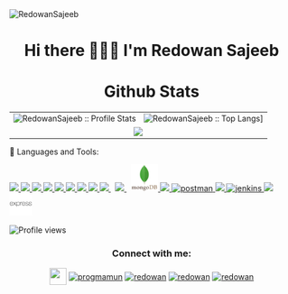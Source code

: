<img width="80%" src="https://camo.githubusercontent.com/2cfc84707b60a1616528db1bc46406c1428008e046769c8a682d59419bd96b58/68747470733a2f2f736f68656c69736c616d696d72616e2e6e65746c6966792e6170702f7374617469632f6d656469612f446576656c6f7065722e65306564376662662e737667" alt="RedowanSajeeb" />
 <h1 align="center">Hi there 🙋🏻‍♂️ I'm Redowan Sajeeb</h1>
<!-- <a href="https://www.linkedin.com/in/progmamun/" target="_blank" rel="noopener"><p align="center"> <img src="https://raw.githack.com/progmamun/demo/main/storage/tempfiles/assets/mamun3.svg" alt="mamun" /> </a>

<h1 align="center">Hi<a><img src="https://media.giphy.com/media/hvRJCLFzcasrR4ia7z/giphy.gif" width="25px"></a>, I'm Al Mamun Khan</h1>
<h3 align="center">Web Specialist</h3>
<br />
<br /> ->
<!-- f------s--->

<p align="center">
 
   <table>
   <h1 align="center">Github Stats</h1>
       <tr>
       <td><img alt="RedowanSajeeb :: Profile Stats" src="https://github-readme-stats.vercel.app/api?username=RedowanSajeeb&theme=jolly&amp;show_icons=true&amp;count_private=true&amp;hide_border=true" /></td>
       <td> <img alt="RedowanSajeeb :: Top Langs]" src="https://github-readme-stats.vercel.app/api/top-langs/?username=RedowanSajeeb&langs_count=14&theme=jolly&layout=compact&hide=html"> </td>
     </tr>
     <tr>
        <td colspan="2" align="center"><img  align="center" src="https://github-readme-streak-stats.herokuapp.com?user=RedowanSajeeb&theme=jolly&hide_border=true"></td>
     </tr>
   </table>
</p>
<!-- ----icons---- -->

 🚀 Languages and Tools:

<p align="left"> 
    <a href="https://www.w3.org/html/" target="_blank"> <img src="https://img.icons8.com/color/48/000000/html-5.png"/> </a> 
    <a href="https://www.w3schools.com/css/" target="_blank"> <img src="https://img.icons8.com/color/48/000000/css3.png"/> </a> 
    <a href="https://getbootstrap.com" target="_blank"> <img src="https://img.icons8.com/color/48/000000/bootstrap.png"/> </a> 
    <a href="https://developer.mozilla.org/en-US/docs/Web/JavaScript" target="_blank"> <img src="https://img.icons8.com/color/48/000000/javascript.png"/> </a> 
    <a href="https://reactjs.org/" target="_blank"> <img src="https://img.icons8.com/color/48/000000/react-native.png"/> </a>   
    <a href="https://www.java.com" target="_blank"> <img src="https://img.icons8.com/color/48/000000/java-coffee-cup-logo.png"/> </a>
    <a href="https://spring.io/projects/spring-boot" target="_blank"> <img src="https://img.icons8.com/color/48/000000/spring-logo.png"/> </a> 
    <a href="https://www.python.org" target="_blank"> <img src="https://img.icons8.com/color/48/000000/python.png"/> </a> 
    <a style="padding-right:8px;" href="https://nodejs.org" target="_blank"> <img src="https://img.icons8.com/color/48/000000/nodejs.png"/> </a> 
    <a style="padding-right:8px;" href="https://www.mysql.com/" target="_blank"> <img src="https://img.icons8.com/fluent/50/000000/mysql-logo.png"/> </a>
    <a href="https://www.mongodb.com/" target="_blank"> <img src="https://raw.githubusercontent.com/devicons/devicon/master/icons/mongodb/mongodb-original-wordmark.svg" alt="mongodb" width="48" height="48"/> </a> 
    <a href="https://firebase.google.com/" target="_blank"> <img src="https://img.icons8.com/color/48/000000/firebase.png"/> </a> 
    <a href="https://postman.com" target="_blank"> <img src="https://www.vectorlogo.zone/logos/getpostman/getpostman-icon.svg" alt="postman" width="45" height="45"/> </a>   
    <a href="https://git-scm.com/" target="_blank"> <img src="https://img.icons8.com/color/48/000000/git.png"/> </a> 
    <a href="https://www.jenkins.io" target="_blank"> <img src="https://www.vectorlogo.zone/logos/jenkins/jenkins-icon.svg" alt="jenkins" width="48" height="48"/> </a> 
    <a href="https://redux.js.org" target="_blank"> <img src="https://img.icons8.com/color/48/000000/redux.png"/> </a>
    <a href="https://expressjs.com" target="_blank"> <img src="https://raw.githubusercontent.com/devicons/devicon/master/icons/express/express-original-wordmark.svg" alt="express" width="40" height="40"/> </a>
</p>


![Profile views](https://gpvc.arturio.dev/RedowanSajeeb)  

<h3 align="center">Connect with me:</h3>
<p align="center"><a href="redowansajeeb72@gmail.com" target="_blank" rel="noopener" ><img align="center" src="https://mailmeteor.com/logos/assets/PNG/Gmail_Logo_256px.png" height="30" width="30"/></a>&nbsp;<a href="https://twitter.com/progmamun/" target="_blank"><img align="center" src="https://raw.githubusercontent.com/rahuldkjain/github-profile-readme-generator/master/src/images/icons/Social/twitter.svg" alt="progmamun" height="30" width="40" /></a>
<a href="https://www.linkedin.com/in/redowan/" target="_blank"><img align="center" src="https://raw.githubusercontent.com/rahuldkjain/github-profile-readme-generator/master/src/images/icons/Social/linked-in-alt.svg" alt="redowan" height="30" width="40" /></a>
<a href="https://www.facebook.com/redowan01v" target="_blank"><img align="center" src="https://raw.githubusercontent.com/rahuldkjain/github-profile-readme-generator/master/src/images/icons/Social/facebook.svg" alt="redowan" height="30" width="40" /></a>
<a href="https://www.instagram.com/redowann/" target="_blank"><img align="center" src="https://raw.githubusercontent.com/rahuldkjain/github-profile-readme-generator/master/src/images/icons/Social/instagram.svg" alt="redowan" height="30" width="40" /></a>
</p>
<br>
<br />

